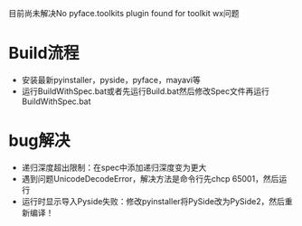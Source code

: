 
目前尚未解决No pyface.toolkits plugin found for toolkit wx问题
# Build流程
- 安装最新pyinstaller，pyside，pyface，mayavi等
- 运行BuildWithSpec.bat或者先运行Build.bat然后修改Spec文件再运行BuildWithSpec.bat


# bug解决
- 递归深度超出限制：在spec中添加递归深度变为更大
- 遇到问题UnicodeDecodeError，解决方法是命令行先chcp 65001，然后运行
- 运行时显示导入Pyside失败：修改pyinstaller将PySide改为PySide2，然后重新编译！